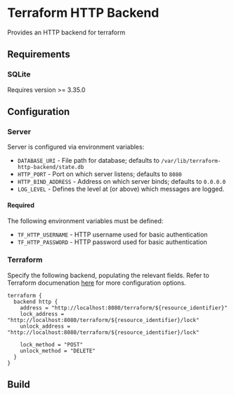 # Terraform HTTP Backend
Provides an HTTP backend for terraform

## Requirements
### SQLite
Requires version >= 3.35.0

## Configuration
### Server

Server is configured via environment variables:

- `DATABASE_URI` - File path for database; defaults to `/var/lib/terraform-http-backend/state.db`
- `HTTP_PORT` - Port on which server listens; defaults to `8080`
- `HTTP_BIND_ADDRESS` - Address on which server binds; defaults to `0.0.0.0`
- `LOG_LEVEL` - Defines the level at (or above) which messages are logged.

#### Required

The following environment variables must be defined:

- `TF_HTTP_USERNAME` - HTTP username used for basic authentication
- `TF_HTTP_PASSWORD` - HTTP password used for basic authentication


### Terraform

Specify the following backend, populating the relevant fields.  Refer to Terraform documenation [here](https://www.terraform.io/docs/language/settings/backends/http.html) for more configuration options.

```
terraform {
  backend http {
    address = "http://localhost:8080/terraform/${resource_identifier}"
    lock_address = "http://localhost:8080/terraform/${resource_identifier}/lock"
    unlock_address = "http://localhost:8080/terraform/${resource_identifier}/lock"

    lock_method = "POST"
    unlock_method = "DELETE"
  }
}
```

## Build
